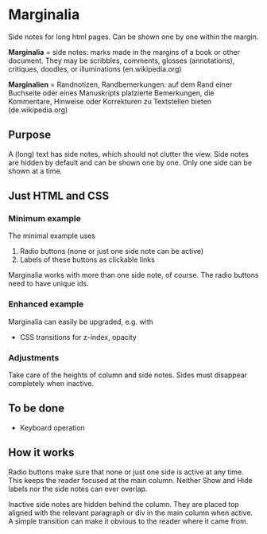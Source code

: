 # Marginalia
Side notes for long html pages. Can be shown one by one within the margin.

**Marginalia** = side notes: marks made in the margins of a book or other document. They may be scribbles, comments, glosses (annotations), critiques, doodles, or illuminations (en.wikipedia.org)

**Marginalien** = Randnotizen, Randbemerkungen: auf dem Rand einer Buchseite oder eines Manuskripts platzierte Bemerkungen, die Kommentare, Hinweise oder Korrekturen zu Textstellen bieten (de.wikipedia.org)

## Purpose

A (long) text has side notes, which should not clutter the view. Side notes are hidden by default and can be shown one by one. Only one side can be shown at a time.

## Just HTML and CSS

### Minimum example

The minimal example uses

1. Radio buttons (none or just one side note can be active)
2. Labels of these buttons as clickable links

Marginalia works with more than one side note, of course. The radio buttons need to have unique ids.

### Enhanced example

Marginalia can easily be upgraded, e.g. with

- CSS transitions for z-index, opacity

### Adjustments

Take care of the heights of column and side notes. Sides must disappear completely when inactive.

## To be done

- Keyboard operation

## How it works

Radio buttons make sure that none or just one side is active at any time. This keeps the reader focused at the main column. Neither Show and Hide labels nor the side notes can ever overlap.

Inactive side notes are hidden behind the column. They are placed top aligned with the relevant paragraph or div in the main column when active. A simple transition can make it obvious to the reader where it came from.

